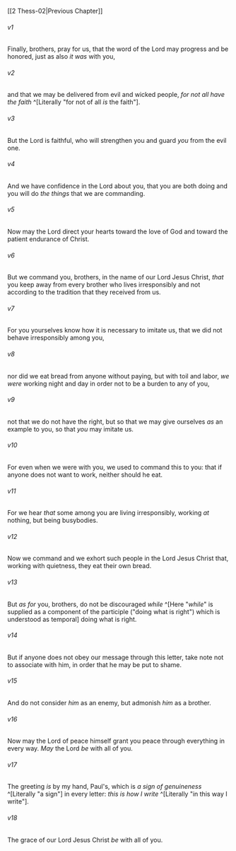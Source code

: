 ﻿---
aliases:
  - 2 Thessalonians 3
---

[[2 Thess-02|Previous Chapter]]

###### v1
Finally, brothers, pray for us, that the word of the Lord may progress and be honored, just as also _it was_ with you,

###### v2
and that we may be delivered from evil and wicked people, _for not all have the faith_ ^[Literally "for not of all _is_ the faith"].

###### v3
But the Lord is faithful, who will strengthen you and guard _you_ from the evil one.

###### v4
And we have confidence in the Lord about you, that you are both doing and you will do _the things_ that we are commanding.

###### v5
Now may the Lord direct your hearts toward the love of God and toward the patient endurance of Christ.

###### v6
But we command you, brothers, in the name of our Lord Jesus Christ, _that_ you keep away from every brother who lives irresponsibly and not according to the tradition that they received from us.

###### v7
For you yourselves know how it is necessary to imitate us, that we did not behave irresponsibly among you,

###### v8
nor did we eat bread from anyone without paying, but with toil and labor, _we were_ working night and day in order not to be a burden to any of you,

###### v9
not that we do not have the right, but so that we may give ourselves _as_ an example to you, so that _you_ may imitate us.

###### v10
For even when we were with you, we used to command this to you: that if anyone does not want to work, neither should he eat.

###### v11
For we hear _that_ some among you are living irresponsibly, working _at_ nothing, but being busybodies.

###### v12
Now we command and we exhort such people in the Lord Jesus Christ that, working with quietness, they eat their own bread.

###### v13
But _as for_ you, brothers, do not be discouraged _while_ ^[Here "_while_" is supplied as a component of the participle ("doing what is right") which is understood as temporal] doing what is right.

###### v14
But if anyone does not obey our message through this letter, take note not to associate with him, in order that he may be put to shame.

###### v15
And do not consider _him_ as an enemy, but admonish _him_ as a brother.

###### v16
Now may the Lord of peace himself grant you peace through everything in every way. _May_ the Lord _be_ with all of you.

###### v17
The greeting _is_ by my hand, Paul's, which is _a sign of genuineness_ ^[Literally "a sign"] in every letter: _this is how I write_ ^[Literally "in this way I write"].

###### v18
The grace of our Lord Jesus Christ _be_ with all of you.